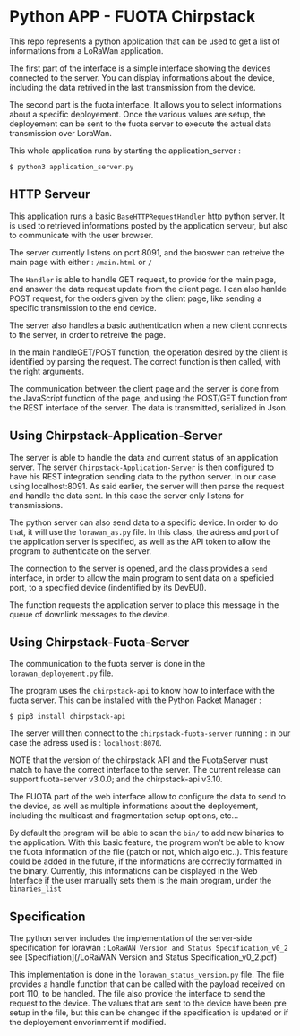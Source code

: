 # Python APP - FUOTA Chirpstack

This repo represents a python application that can be used to get a list of informations from a LoRaWan application.

The first part of the interface is a simple interface showing the devices connected to the server. You can display informations about the device, including the data retrived in the last transmission from the device.

The second part is the fuota interface. It allows you to select informations about a specific deployement. Once the various values are setup, the deployement can be sent to the fuota server to execute the actual data transmission over LoraWan.

This whole application runs by starting the application_server : 

```
$ python3 application_server.py
```

## HTTP Serveur

This application runs a basic `BaseHTTPRequestHandler` http python server. It is used to retrieved informations posted by the application serveur, but also to communicate with the user browser.

The server currently listens on port 8091, and the broswer can retreive the main page with either : `/main.html` or `/`

The `Handler` is able to handle GET request, to provide for the main page, and answer the data request update from the client page. I can also hanlde POST request, for the orders given by the client page, like sending a specific transmission to the end device.

The server also handles a basic authentication when a new client connects to the server, in order to retreive the page.

In the main handleGET/POST function, the operation desired by the client is identified by parsing the request. The correct function is then called, with the right arguments.

The communication between the client page and the server is done from the JavaScript function of the page, and using the POST/GET function from the REST interface of the server. The data is transmitted, serialized in Json.

## Using Chirpstack-Application-Server

The server is able to handle the data and current status of an application server. The server `Chirpstack-Application-Server` is then configured to have his REST integration sending data to the python server. In our case using localhost:8091.
As said earlier, the server will then parse the request and handle the data sent. In this case the server only listens for transmissions.

The python server can also send data to a specific device. In order to do that, it will use the `lorawan_as.py` file. In this class, the adress and port of the application server is specified, as well as the API token to allow the program to authenticate on the server.

The connection to the server is opened, and the class provides a `send` interface, in order to allow the main program to sent data on a speficied port, to a specified device (indentified by its DevEUI).

The function requests the application server to place this message in the queue of downlink messages to the device.

## Using Chirpstack-Fuota-Server

The communication to the fuota server is done in the `lorawan_deployement.py` file.

The program uses the `chirpstack-api` to know how to interface with the fuota server.
This can be installed with the Python Packet Manager : 

```
$ pip3 install chirpstack-api
```

The server will then connect to the `chirpstack-fuota-server` running : in our case the adress used is : `localhost:8070`.

NOTE that the version of the chirpstack API and the FuotaServer must match to have the correct interface to the server. The current release can support fuota-server v3.0.0; and the chirpstack-api v3.10.

The FUOTA part of the web interface allow to configure the data to send to the device, as well as multiple informations about the deployement, including the multicast and fragmentation setup options, etc...

By default the program will be able to scan the `bin/` to add new binaries to the application. With this basic feature, the program won't be able to know the fuota information of the file (patch or not, which algo etc..). This feature could be added in the future, if the informations are correctly formatted in the binary. Currently, this informations can be displayed in the Web Interface if the user manually sets them is the main program, under the `binaries_list`


## Specification

The python server includes the implementation of the server-side specification for lorawan : `LoRaWAN Version and Status Specification_v0_2` see [Specifiation](/LoRaWAN Version and Status Specification_v0_2.pdf)

This implementation is done in the `lorawan_status_version.py` file. The file provides a handle function that can be called with the payload received on port 110, to be handled. The file also provide the interface to send the request to the device.
The values that are sent to the device have been pre setup in the file, but this can be changed if the specification is updated or if the deployement envorinmemt if modified.


